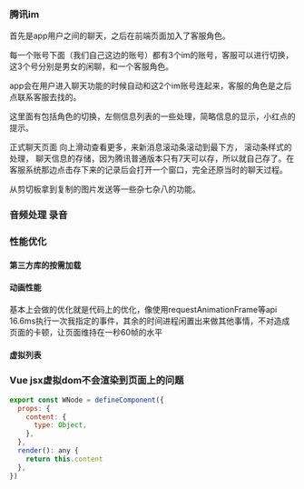 ### 腾讯im

首先是app用户之间的聊天，之后在前端页面加入了客服角色。

每一个账号下面（我们自己这边的账号）都有3个im的账号，客服可以进行切换，这3个号分别是男女的闲聊，和一个客服角色。

app会在用户进入聊天功能的时候自动和这2个im账号连起来，客服的角色是之后点联系客服去找的。

这里面有包括角色的切换，左侧信息列表的一些处理，简略信息的显示，小红点的提示。

正式聊天页面 向上滑动查看更多，来新消息滚动条滚动到最下方， 滚动条样式的处理， 聊天信息的存储，因为腾讯普通版本只有7天可以存，所以就自己存了。在客服系统那边点击存下来的记录后会打开一个窗口，完全还原当时的聊天过程。

从剪切板拿到复制的图片发送等一些杂七杂八的功能。

### 音频处理 录音

### 性能优化

#### 第三方库的按需加载

#### 动画性能

基本上会做的优化就是代码上的优化，像使用requestAnimationFrame等api  16.6ms执行一次我指定的事件，其余的时间进程闲置出来做其他事情，不对造成页面的卡顿，让页面维持在一秒60帧的水平

#### 虚拟列表

### Vue jsx虚拟dom不会渲染到页面上的问题

```js
export const WNode = defineComponent({
  props: {
    content: {
      type: Object,
    },
  },
  render(): any {
    return this.content
  },
})
```



